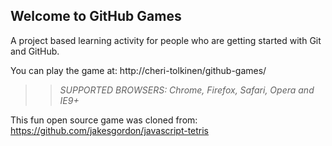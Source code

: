 ## Welcome to GitHub Games

A project based learning activity for people who are getting started with Git and GitHub.

You can play the game at: http://cheri-tolkinen/github-games/

>> _*SUPPORTED BROWSERS*: Chrome, Firefox, Safari, Opera and IE9+_

This fun open source game was cloned from: https://github.com/jakesgordon/javascript-tetris
